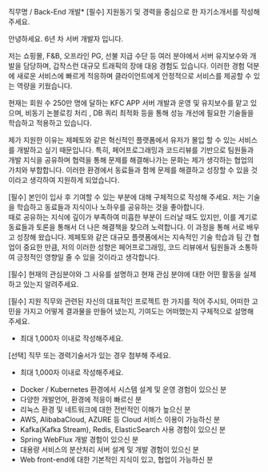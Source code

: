 직무명 / Back-End 개발*
[필수] 지원동기 및 경력을 중심으로 한 자기소개서를 작성해 주세요.

안녕하세요. 6년 차 서버 개발자 입니다.

저는 쇼핑몰, F&B, 오프라인 PG, 선불 지급 수단 등 여러 분야에서 서버 유지보수와 개발을 담당하며, 갑작스런 대규모 트래픽의 장애 대응 경험도 있습니다.
이러한 경험 덕분에 새로운 서비스에 빠르게 적응하며 클라이언트에게 안정적으로 서비스를 제공할 수 있는 역량을 키웠습니다.

현재는 회원 수 250만 명에 달하는 KFC APP 서버 개발과 운영 및 유지보수를 맡고 있으며, 비동기 논블로킹 처리 , DB 쿼리 최적화 등을 통해 성능 개선에 필요한 기술들을 학습하고 적용하고 있습니다.

제가 지원한 이유는 제페토와 같은 혁신적인 플랫폼에서 유저가 몰입 할 수 있는 서비스를 개발하고 싶기 때문입니다. 특히, 페어프로그래밍과 코드리뷰를 기반으로 팀원들과 개발 지식을 공유하며 협력을 통해 문제를 해결해나가는 문화는  제가 생각하는 협업의 가치와 부합합니다.
이러한 환경에서 동료들과 함께 문제를 해결하고 성장할 수 있을 것이라고 생각하여 지원하게 되었습니다.


[필수] 본인이 입사 후 기여할 수 있는 부분에 대해 구체적으로 작성해 주세요.
저는 기술을 학습하고 동료들과 지식이나 노하우를 공유하는 것을 좋아합니다.  
때로 공유하는 지식에 깊이가 부족하여 미흡한 부분이 드러날 때도 있지만, 이를 계기로 동료들과 토론을 통해서 더 나은 해결책을 찾으려 노력합니다. 이 과정을  통해 서로 배우고 성장해 왔습니다.
제페토와 같은 대규모 플랫폼에서는 지속적인 기술 학습과 팀 간 협업이 중요한 만큼, 저의 이러한 성향은 페어프로그래밍, 코드 리뷰에서 팀원들과 소통하여 긍정적인 영향일 줄 수 있을 것이라고 생각합니다.


[필수] 현재의 관심분야와 그 사유를 설명하고 현재 관심 분야에 대한 어떤 활동을 실제 하고 있는지 알려주세요.


[필수] 지원 직무와 관련된 자신의 대표적인 프로젝트 한 가지를 적어 주시되, 어떠한 고민을 가지고 어떻게 결과물을 만들어 냈는지, 기여도는 어떠했는지 구체적으로 설명해 주세요.
* 최대 1,000자 이내로 작성해주세요.

[선택] 직무 또는 경력기술서가 있는 경우 첨부해 주세요.
* 최대 1,000자 이내로 작성해주세요.



- Docker / Kubernetes 환경에서 시스템 설계 및 운영 경험이 있으신 분
- 다양한 개발언어, 환경에 적응이 빠르신 분
- 리눅스 환경 및 네트워크에 대한 전반적인 이해가 높으신 분
- AWS, AlibabaCloud, AZURE 등 Cloud 서비스 이용이 가능하신 분
- Kafka(Kafka Stream), Redis, ElasticSearch 사용 경험이 있으신 분
- Spring WebFlux 개발 경험이 있으신 분
- 대용량 서비스의 분산처리 서버 설계 및 개발 경험이 있으신 분
- Web front-end에 대한 기본적인 지식이 있고, 협업이 가능하신 분